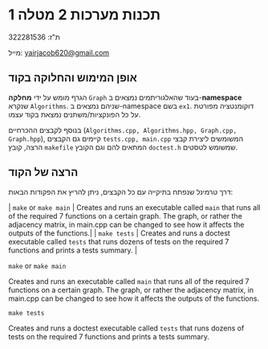 # תכנות מערכות 2 מטלה 1
ת"ז: 322281536

מייל: yairjacob620@gmail.com
## **אופן המימוש והחלוקה בקוד**
הגרף מומש על ידי **מחלקה** `Graph` בעוד שהאלגוריתמים נמצאים ב-**namespace** שנקרא `Algorithms`. שניהם נמצאים ב-namespace בשם `ex1`. דוקומנטציה מפורטת על כל הפונקציות/משתנים נמצאת בקוד עצמו.

בנוסף לקבצים ההכרחיים (`Algorithms.cpp, Algorithms.hpp, Graph.cpp, Graph.hpp`), קיימים גם הקבצים `tests.cpp, main.cpp` המשומשים ליצירת קבצי הרצה, קובץ `makefile` המתאים להם וגם הקובץ `doctest.h` שמשומש לטסטים.
## הרצה של הקוד
דרך טרמינל שנפתח בתיקייה עם כל הקבצים, ניתן להריץ את הפקודות הבאות:


| `make` or `make main` | Creates and runs an executable called `main` that runs all of the required 7 functions on a certain graph. The graph, or rather the adjacency matrix, in main.cpp can be changed to see how it affects the outputs of the functions.|
| `make tests` | Creates and runs a doctest executable called `tests` that runs dozens of tests on the required 7 functions and prints a tests summary. |

`make` or `make main`

Creates and runs an executable called `main` that runs all of the required 7 functions on a certain graph. 
                        The graph, or rather the adjacency matrix, in main.cpp can be changed to see how it affects the outputs of the functions.

`make tests`

Creates and runs a doctest executable called `tests` that runs dozens of tests on the required 7 functions and prints a tests summary.
